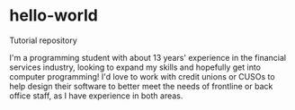 # hello-world
Tutorial repository

I'm a programming student with about 13 years' experience in the financial services industry, looking to expand my skills and hopefully get into computer programming!  I'd love to work with credit unions or CUSOs to help design their software to better meet the needs of frontline or back office staff, as I have experience in both areas.
